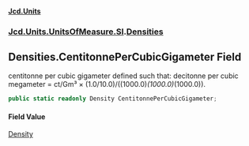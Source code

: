#### [Jcd.Units](index.md 'index')
### [Jcd.Units.UnitsOfMeasure.SI](Jcd.Units.UnitsOfMeasure.SI.md 'Jcd.Units.UnitsOfMeasure.SI').[Densities](Densities.md 'Jcd.Units.UnitsOfMeasure.SI.Densities')

## Densities.CentitonnePerCubicGigameter Field

centitonne per cubic gigameter defined such that: decitonne per cubic megameter = ct/Gm³ × (1.0/10.0)/((1000.0)*(1000.0)*(1000.0)).

```csharp
public static readonly Density CentitonnePerCubicGigameter;
```

#### Field Value
[Density](Density.md 'Jcd.Units.UnitTypes.Density')